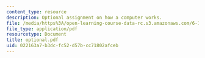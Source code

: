 ```yaml
---
content_type: resource
description: Optional assignment on how a computer works.
file: /media/https%3A/open-learning-course-data-rc.s3.amazonaws.com/6-189-a-gentle-introduction-to-programming-using-python-january-iap-2008/022163a7b3dcfc52d57bcc71802afceb_optional.pdf
file_type: application/pdf
resourcetype: Document
title: optional.pdf
uid: 022163a7-b3dc-fc52-d57b-cc71802afceb
---
```

